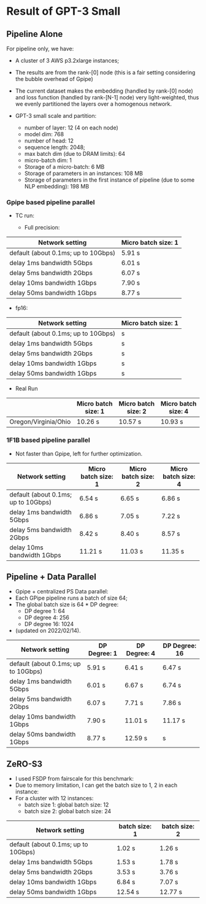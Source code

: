 # Result of GPT-3 Small  

## Pipeline Alone

For pipeline only, we have:

- A cluster of 3 AWS p3.2xlarge instances;

- The results are from the rank-[0] node (this is a fair setting considering the bubble overhead of Gpipe)

- The current dataset makes the embedding (handled by rank-[0] node) and loss function (handled by rank-[N-1] node) very light-weighted, thus we evenly partitioned the layers over a homogenous network.
   
- GPT-3 small scale and partition:

  - number of layer: 12 (4 on each node) 
  - model dim: 768
  - number of head: 12
  - sequence length: 2048;
  - max batch dim (due to DRAM limits): 64
  - micro-batch dim: 1 
  - Storage of a micro-batch: 6 MB 
  - Storage of parameters in an instances: 108 MB
  - Storage of parameters in the first instance of pipeline (due to some NLP embedding): 198 MB

### Gpipe based pipeline parallel 

- TC run:

  - Full precision:

| Network setting                     | Micro batch size: 1 | 
|-------------------------------------|---------------------|
| default (about 0.1ms; up to 10Gbps) | 5.91 s              |
| delay 1ms  bandwidth 5Gbps          | 6.01 s              | 
| delay 5ms  bandwidth 2Gbps          | 6.07 s              | 
| delay 10ms  bandwidth 1Gbps         | 7.90 s              | 
| delay 50ms  bandwidth 1Gbps         | 8.77 s              | 

  - fp16:

| Network setting                     | Micro batch size: 1 | 
|-------------------------------------|---------------------|
| default (about 0.1ms; up to 10Gbps) | s                   |
| delay 1ms  bandwidth 5Gbps          | s                   | 
| delay 5ms  bandwidth 2Gbps          | s                   | 
| delay 10ms  bandwidth 1Gbps         | s                   | 
| delay 50ms  bandwidth 1Gbps         | s                   | 


- Real Run

|                      | Micro batch size: 1 | Micro batch size: 2 | Micro batch size: 4 |
|----------------------|---------------------|---------------------|---------------------|
| Oregon/Virginia/Ohio | 10.26 s             | 10.57 s             | 10.93 s             |

### 1F1B based pipeline parallel 
- Not faster than Gpipe, left for further optimization.

| Network setting                     | Micro batch size: 1 | Micro batch size: 2 | Micro batch size: 4 |
|-------------------------------------|---------------------|---------------------|---------------------|
| default (about 0.1ms; up to 10Gbps) | 6.54 s              | 6.65 s              | 6.86 s              |
| delay 1ms  bandwidth 5Gbps          | 6.86 s              | 7.05 s              | 7.22 s              |
| delay 5ms  bandwidth 2Gbps          | 8.42 s              | 8.40 s              | 8.57 s              |
| delay 10ms  bandwidth 1Gbps         | 11.21 s             | 11.03 s             | 11.35 s             |



## Pipeline + Data Parallel

- Gpipe + centralized PS Data parallel:
- Each GPipe pipeline runs a batch of size 64;
- The global batch size is 64 * DP degree:
  - DP degree 1: 64
  - DP degree 4: 256
  - DP degree 16: 1024
- (updated on 2022/02/14).

| Network setting                     | DP Degree: 1 | DP Degree: 4 | DP Degree: 16 |
|-------------------------------------|--------------|-------------|---------------|
| default (about 0.1ms; up to 10Gbps) | 5.91 s       | 6.41 s      | 6.47 s        |
| delay 1ms  bandwidth 5Gbps          | 6.01 s       | 6.67 s      | 6.74 s        |
| delay 5ms  bandwidth 2Gbps          | 6.07 s       | 7.71 s      | 7.86 s        |
| delay 10ms  bandwidth 1Gbps         | 7.90 s       | 11.01 s     | 11.17 s       |
| delay 50ms  bandwidth 1Gbps         | 8.77 s       | 12.59 s     | s             |

## ZeRO-S3 

- I used FSDP from fairscale for this benchmark:
- Due to memory limitation, I can get the batch size to 1, 2 in each instance:
- For a cluster with 12 instances:  
  - batch size 1: global batch size: 12
  - batch size 2: global batch size: 24


| Network setting                      | batch size: 1 | batch size: 2 | 
|--------------------------------------|---------------|---------------|
| default (about 0.1ms; up to 10Gbps)  | 1.02 s        | 1.26 s        | 
| delay 1ms  bandwidth 5Gbps           | 1.53 s        | 1.78 s        |
| delay 5ms  bandwidth 2Gbps           | 3.53 s        | 3.76 s        | 
| delay 10ms  bandwidth 1Gbps          | 6.84 s        | 7.07 s        |
| delay 50ms bandwidth 1Gbps           | 12.54 s       | 12.77 s       |
